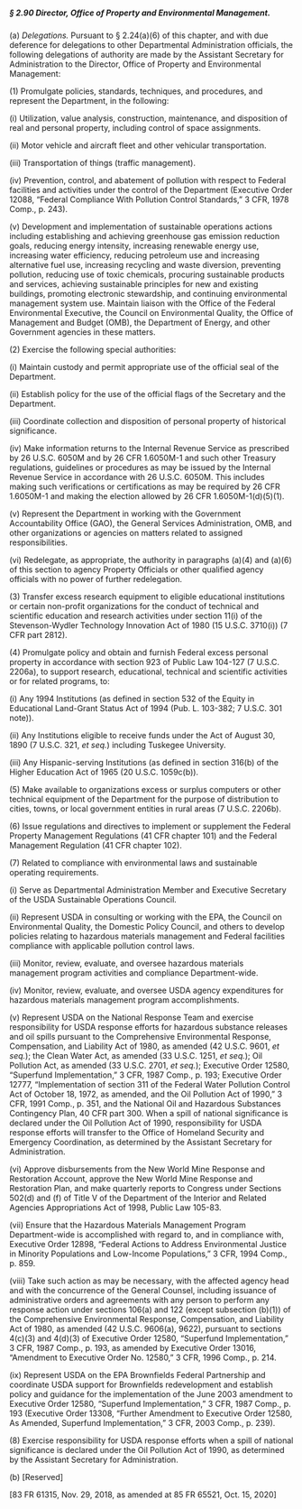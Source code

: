 ##### § 2.90 Director, Office of Property and Environmental Management. #####

(a) *Delegations.* Pursuant to § 2.24(a)(6) of this chapter, and with due deference for delegations to other Departmental Administration officials, the following delegations of authority are made by the Assistant Secretary for Administration to the Director, Office of Property and Environmental Management:

(1) Promulgate policies, standards, techniques, and procedures, and represent the Department, in the following:

(i) Utilization, value analysis, construction, maintenance, and disposition of real and personal property, including control of space assignments.

(ii) Motor vehicle and aircraft fleet and other vehicular transportation.

(iii) Transportation of things (traffic management).

(iv) Prevention, control, and abatement of pollution with respect to Federal facilities and activities under the control of the Department (Executive Order 12088, “Federal Compliance With Pollution Control Standards,” 3 CFR, 1978 Comp., p. 243).

(v) Development and implementation of sustainable operations actions including establishing and achieving greenhouse gas emission reduction goals, reducing energy intensity, increasing renewable energy use, increasing water efficiency, reducing petroleum use and increasing alternative fuel use, increasing recycling and waste diversion, preventing pollution, reducing use of toxic chemicals, procuring sustainable products and services, achieving sustainable principles for new and existing buildings, promoting electronic stewardship, and continuing environmental management system use. Maintain liaison with the Office of the Federal Environmental Executive, the Council on Environmental Quality, the Office of Management and Budget (OMB), the Department of Energy, and other Government agencies in these matters.

(2) Exercise the following special authorities:

(i) Maintain custody and permit appropriate use of the official seal of the Department.

(ii) Establish policy for the use of the official flags of the Secretary and the Department.

(iii) Coordinate collection and disposition of personal property of historical significance.

(iv) Make information returns to the Internal Revenue Service as prescribed by 26 U.S.C. 6050M and by 26 CFR 1.6050M-1 and such other Treasury regulations, guidelines or procedures as may be issued by the Internal Revenue Service in accordance with 26 U.S.C. 6050M. This includes making such verifications or certifications as may be required by 26 CFR 1.6050M-1 and making the election allowed by 26 CFR 1.6050M-1(d)(5)(1).

(v) Represent the Department in working with the Government Accountability Office (GAO), the General Services Administration, OMB, and other organizations or agencies on matters related to assigned responsibilities.

(vi) Redelegate, as appropriate, the authority in paragraphs (a)(4) and (a)(6) of this section to agency Property Officials or other qualified agency officials with no power of further redelegation.

(3) Transfer excess research equipment to eligible educational institutions or certain non-profit organizations for the conduct of technical and scientific education and research activities under section 11(i) of the Stevenson-Wydler Technology Innovation Act of 1980 (15 U.S.C. 3710(i)) (7 CFR part 2812).

(4) Promulgate policy and obtain and furnish Federal excess personal property in accordance with section 923 of Public Law 104-127 (7 U.S.C. 2206a), to support research, educational, technical and scientific activities or for related programs, to:

(i) Any 1994 Institutions (as defined in section 532 of the Equity in Educational Land-Grant Status Act of 1994 (Pub. L. 103-382; 7 U.S.C. 301 note)).

(ii) Any Institutions eligible to receive funds under the Act of August 30, 1890 (7 U.S.C. 321, *et seq.*) including Tuskegee University.

(iii) Any Hispanic-serving Institutions (as defined in section 316(b) of the Higher Education Act of 1965 (20 U.S.C. 1059c(b)).

(5) Make available to organizations excess or surplus computers or other technical equipment of the Department for the purpose of distribution to cities, towns, or local government entities in rural areas (7 U.S.C. 2206b).

(6) Issue regulations and directives to implement or supplement the Federal Property Management Regulations (41 CFR chapter 101) and the Federal Management Regulation (41 CFR chapter 102).

(7) Related to compliance with environmental laws and sustainable operating requirements.

(i) Serve as Departmental Administration Member and Executive Secretary of the USDA Sustainable Operations Council.

(ii) Represent USDA in consulting or working with the EPA, the Council on Environmental Quality, the Domestic Policy Council, and others to develop policies relating to hazardous materials management and Federal facilities compliance with applicable pollution control laws.

(iii) Monitor, review, evaluate, and oversee hazardous materials management program activities and compliance Department-wide.

(iv) Monitor, review, evaluate, and oversee USDA agency expenditures for hazardous materials management program accomplishments.

(v) Represent USDA on the National Response Team and exercise responsibility for USDA response efforts for hazardous substance releases and oil spills pursuant to the Comprehensive Environmental Response, Compensation, and Liability Act of 1980, as amended (42 U.S.C. 9601, *et seq.*); the Clean Water Act, as amended (33 U.S.C. 1251, *et seq.*); Oil Pollution Act, as amended (33 U.S.C. 2701, *et seq.*); Executive Order 12580, “Superfund Implementation,” 3 CFR, 1987 Comp., p. 193; Executive Order 12777, “Implementation of section 311 of the Federal Water Pollution Control Act of October 18, 1972, as amended, and the Oil Pollution Act of 1990,” 3 CFR, 1991 Comp., p. 351, and the National Oil and Hazardous Substances Contingency Plan, 40 CFR part 300. When a spill of national significance is declared under the Oil Pollution Act of 1990, responsibility for USDA response efforts will transfer to the Office of Homeland Security and Emergency Coordination, as determined by the Assistant Secretary for Administration.

(vi) Approve disbursements from the New World Mine Response and Restoration Account, approve the New World Mine Response and Restoration Plan, and make quarterly reports to Congress under Sections 502(d) and (f) of Title V of the Department of the Interior and Related Agencies Appropriations Act of 1998, Public Law 105-83.

(vii) Ensure that the Hazardous Materials Management Program Department-wide is accomplished with regard to, and in compliance with, Executive Order 12898, “Federal Actions to Address Environmental Justice in Minority Populations and Low-Income Populations,” 3 CFR, 1994 Comp., p. 859.

(viii) Take such action as may be necessary, with the affected agency head and with the concurrence of the General Counsel, including issuance of administrative orders and agreements with any person to perform any response action under sections 106(a) and 122 (except subsection (b)(1)) of the Comprehensive Environmental Response, Compensation, and Liability Act of 1980, as amended (42 U.S.C. 9606(a), 9622), pursuant to sections 4(c)(3) and 4(d)(3) of Executive Order 12580, “Superfund Implementation,” 3 CFR, 1987 Comp., p. 193, as amended by Executive Order 13016, “Amendment to Executive Order No. 12580,” 3 CFR, 1996 Comp., p. 214.

(ix) Represent USDA on the EPA Brownfields Federal Partnership and coordinate USDA support for Brownfields redevelopment and establish policy and guidance for the implementation of the June 2003 amendment to Executive Order 12580, “Superfund Implementation,” 3 CFR, 1987 Comp., p. 193 (Executive Order 13308, “Further Amendment to Executive Order 12580, As Amended, Superfund Implementation,” 3 CFR, 2003 Comp., p. 239).

(8) Exercise responsibility for USDA response efforts when a spill of national significance is declared under the Oil Pollution Act of 1990, as determined by the Assistant Secretary for Administration.

(b) [Reserved]

[83 FR 61315, Nov. 29, 2018, as amended at 85 FR 65521, Oct. 15, 2020]